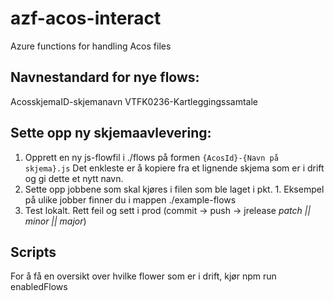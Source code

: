 # azf-acos-interact
Azure functions for handling Acos files

## Navnestandard for nye flows:
AcosskjemaID-skjemanavn
VTFK0236-Kartleggingssamtale

## Sette opp ny skjemaavlevering:
1. Opprett en ny js-flowfil i ./flows på formen `{AcosId}-{Navn på skjema}.js` Det enkleste er å kopiere fra et lignende skjema som er i drift og gi dette et nytt navn.
2. Sette opp jobbene som skal kjøres i filen som ble laget i pkt. 1. Eksempel på ulike jobber finner du i mappen ./example-flows
3. Test lokalt. Rett feil og sett i prod (commit -> push -> jrelease *patch || minor || major*)

## Scripts
For å få en oversikt over hvilke flower som er i drift, kjør npm run enabledFlows